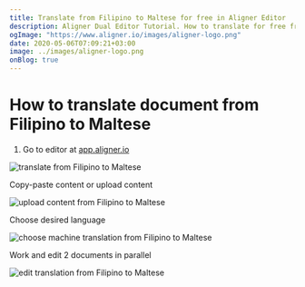 ```yaml
---
title: Translate from Filipino to Maltese for free in Aligner Editor
description: Aligner Dual Editor Tutorial. How to translate for free from Filipino to Maltese. Aligner is multilingual document management platform. 
ogImage: "https://www.aligner.io/images/aligner-logo.png"
date: 2020-05-06T07:09:21+03:00
image: ../images/aligner-logo.png
onBlog: true
---
```


# How to translate document from Filipino to Maltese

1. Go to editor at [app.aligner.io](https://app.aligner.io "Aligner App web page")

![translate from Filipino to Maltese](../aligner-blank-editor.png "translate from Filipino to Maltese")

Copy-paste content or upload content

![upload content from Filipino to Maltese](../aligner-uploaded-document.png "upload content from Filipino to Maltese")

Choose desired language

![choose machine translation from Filipino to Maltese](../aligner-language-dropdown.png "choose machine translation from Filipino to Maltese")

Work and edit 2 documents in parallel

![edit translation from Filipino to Maltese](../aligner-double-sitded-editor.png "edit translation from Filipino to Maltese")

